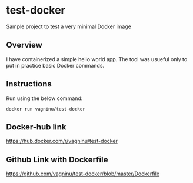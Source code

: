 # test-docker
Sample project to test a very minimal Docker image

## Overview
I have containerized a simple hello world app. The tool was usueful only to put in practice basic Docker commands.

## Instructions
Run using the below command:

    docker run vagninu/test-docker

## Docker-hub link
https://hub.docker.com/r/vagninu/test-docker

## Github Link with Dockerfile
https://github.com/vagninu/test-docker/blob/master/Dockerfile
